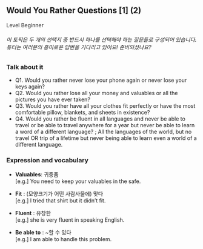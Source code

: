 ## Would You Rather Questions [1] (2)
Level Beginner
###### 이 토픽은 두 개의 선택지 중 반드시 하나를 선택해야 하는 질문들로 구성되어 있습니다. 튜터는 여러분의 흥미로운 답변을 기다리고 있어요! 준비되셨나요?

### Talk about it
- Q1. Would you rather never lose your phone again or never lose your keys again?
- Q2. Would you rather lose all your money and valuables or all the pictures you have ever taken?
- Q3. Would you rather have all your clothes fit perfectly or have the most comfortable pillow, blankets, and sheets in existence?
- Q4. Would you rather be fluent in all languages and never be able to travel or be able to travel anywhere for a year but never be able to learn a word of a different language? ; All the languages of the world, but no travel OR trip of a lifetime but never being able to learn even a world of a different language.
### Expression and vocabulary
- **Valuables**: 귀중품  
[e.g.] You need to keep your valuables in the safe.

- **Fit** : (모양크기가 어떤 사람사물에) 맞다  
[e.g.] I tried that shirt but it didn’t fit. 

- **Fluent** : 유창한  
[e.g.] she is very fluent in speaking English.

- **Be able to** : ~할 수 있다  
[e.g.] I am able to handle this problem.


